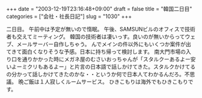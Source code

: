 +++
date = "2003-12-19T23:16:48+09:00"
draft = false
title = "韓国二日目"
categories = ["会社・社長日記"]
slug = "1030"
+++

二日目。
午前中は予定が無いので惰眠。
午後、SAMSUNビルのオフィスで技術者も交えてミーティング。
韓国の技術者は凄いっす。良いのが無いからってウェブ、メールサーバー自作しちゃう。
んでメインの件以外にもいくつか案件が出てきて面白くなりそうな予感。日本に持ち帰って検討します。
南大門市場の入り口を通りかかった時にメガネ屋のむさいおっちゃんが「スタルクーあるよー安いよーミクリもあるよー」と片言の日本語で話しかけてきた。スタルクかけてるの分かって話しかけてきたのかな・・というか何で日本人てわかるんだろ。不思議。
晩ご飯は１人寂しくルームサービス。
ひきこもりは海外でもひきこもりです。
